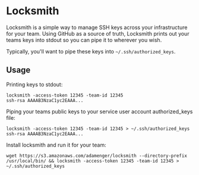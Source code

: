 Locksmith
=========

Locksmith is a simple way to manage SSH keys across your infrastructure for your team. Using GitHub as a source of truth, Locksmith prints out your teams keys into stdout so you can pipe it to wherever you wish.

Typically, you'll want to pipe these keys into `~/.ssh/authorized_keys`.

## Usage

Printing keys to stdout:
```
locksmith -access-token 12345 -team-id 12345
ssh-rsa AAAAB3NzaC1yc2EAAA...
```

Piping your teams public keys to your service user account authorized_keys file:
```
locksmith -access-token 12345 -team-id 12345 > ~/.ssh/authorized_keys
ssh-rsa AAAAB3NzaC1yc2EAAA...
```

Install locksmith and run it for your team:
```
wget https://s3.amazonaws.com/adamenger/locksmith --directory-prefix /usr/local/bin/ && locksmith -access-token 12345 -team-id 12345 > ~/.ssh/authorized_keys

```
